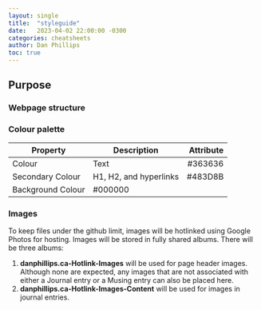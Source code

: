```yaml
---
layout: single
title:  "styleguide"
date:   2023-04-02 22:00:00 -0300
categories: cheatsheets
author: Dan Phillips
toc: true
---
```


## Purpose


### Webpage structure


### Colour palette

|Property | Description | Attribute|
|---|---|---:|
|Colour|Text|#363636|
|Secondary Colour|H1, H2, and hyperlinks|#483D8B|
|Background Colour|#000000|


### Images

To keep files under the github limit, images will be hotlinked using Google Photos for hosting. Images will be stored in fully shared albums. There will be three albums:
1. **danphillips.ca-Hotlink-Images** will be used for page header images. Although none are expected, any images that are not associated with either a Journal entry or a Musing entry can also be placed here.
2. **danphillips.ca-Hotlink-Images-Content** will be used for images in journal entries.
